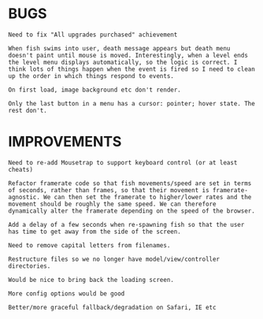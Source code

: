 # BUGS

    Need to fix "All upgrades purchased" achievement

    When fish swims into user, death message appears but death menu doesn't paint until mouse is moved. Interestingly, when a level ends the level menu displays automatically, so the logic is correct. I think lots of things happen when the event is fired so I need to clean up the order in which things respond to events.

    On first load, image background etc don't render.

    Only the last button in a menu has a cursor: pointer; hover state. The rest don't.

# IMPROVEMENTS

    Need to re-add Mousetrap to support keyboard control (or at least cheats)

    Refactor framerate code so that fish movements/speed are set in terms of seconds, rather than frames, so that their movement is framerate-agnostic. We can then set the framerate to higher/lower rates and the movement should be roughly the same speed. We can therefore dynamically alter the framerate depending on the speed of the browser.

    Add a delay of a few seconds when re-spawning fish so that the user has time to get away from the side of the screen.

    Need to remove capital letters from filenames.

    Restructure files so we no longer have model/view/controller directories.

    Would be nice to bring back the loading screen.

    More config options would be good

    Better/more graceful fallback/degradation on Safari, IE etc